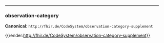 ----
### observation-category

**Canonical**: ```http://fhir.de/CodeSystem/observation-category-supplement```

{{render:http://fhir.de/CodeSystem/observation-category-supplement}}